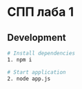 # СПП лаба 1

## Development

```bash
# Install dependencies
1. npm i

# Start application
2. node app.js
```
